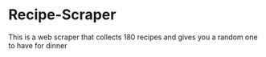 # Recipe-Scraper
This is a web scraper that collects 180 recipes and gives you a random one to have for dinner
